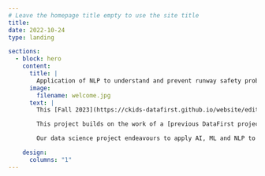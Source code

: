 ```yaml
---
# Leave the homepage title empty to use the site title
title:
date: 2022-10-24
type: landing

sections:
  - block: hero
    content:
      title: |
        Application of NLP to understand and prevent runway safety problems in the US
      image:
        filename: welcome.jpg
      text: |
        This [Fall 2023](https://ckids-datafirst.github.io/website/editions/2023-fall/#dates) [Application of AI, ML and NLP in understanding and preventing a serious aviation safety problem in the US - Runway Safety](https://ckids-datafirst.github.io/2023-fall-aviation-safety/) addressed the problem of incursion related aviation safety incidents in the United States. It uses data about aircraft safety incidents sourced from the Aviation Safety Reports System (data). Our work focuses on [Analyzing incursion reports and pointing system fracture points](approach). Our initial results indicate [1-sentence summary of results](results).

        This project builds on the work of a [previous DataFirst project](https://ckids-datafirst.github.io/website/projects/2023-spring/810/).

        Our data science project endeavours to apply AI, ML and NLP to understand and prevent serious aviation safety problems in the US - Runway Safety]. Our motivation to address this problem stems from [a New York Times article which mentions a series of Air Traffic Control lapses that nearly killed 131 people](https://www.nytimes.com/2023/10/11/business/air-traffic-control-austin-airport-fedex-southwest.html). This project has a potential to save thousands of lives if deployed in busiest airspaces across the world.

    design:
      columns: "1"
---
```


